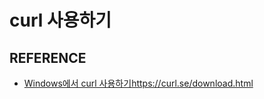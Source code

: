 # curl 사용하기



## REFERENCE

- [Windows에서 curl 사용하기](https://m.blog.naver.com/javaking75/220776461230)https://curl.se/download.html